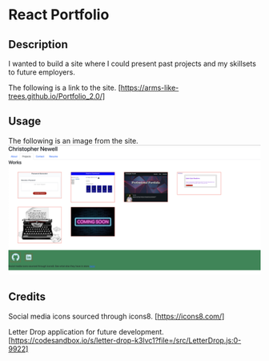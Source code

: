 # React Portfolio

## Description

I wanted to build a site where I could present past projects and my skillsets to future employers.  

The following is a link to the site.  [https://arms-like-trees.github.io/Portfolio_2.0/]


## Usage

The following is an image from the site.
![New Portfolio site with screenshot of projects page](./src/images/NewProfolio.png)

## Credits

Social media icons sourced through icons8.  [https://icons8.com/]

Letter Drop application for future development. [https://codesandbox.io/s/letter-drop-k3lvc1?file=/src/LetterDrop.js:0-9922]
